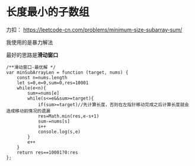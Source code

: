 # 长度最小的子数组

力扣：
https://leetcode-cn.com/problems/minimum-size-subarray-sum/

我使用的是暴力解法

最好的思路是**滑动窗口**

```
/**滑动窗口-最优解 */
var minSubArrayLen = function (target, nums) {
    const n=nums.length
    let s=0,e=0,sum=0,res=10001
    while(e<n){
        sum+=nums[e]
        while(s<=e&&sum>=target){
            if(sum>=target)//先计算长度，否则在左指针移动完成之后计算长度就会造成移动前情况的遗漏
            res=Math.min(res,e-s+1)
            sum-=nums[s]
            s++
            console.log(s,e)
        }
        e++
    }
    return res==10001?0:res
};
```
